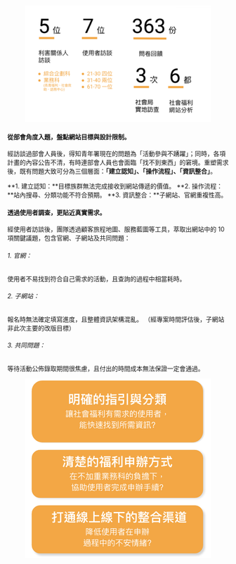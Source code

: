 <figure style="--pos-start: 1; --pos-end: 2; --pos-mob-s: 1; --pos-mob-e: 2;"><img src="/projects/taichung_society/contentresearch_now.jpg"></figure>

<div class="content" style="--pos-start: 2; --pos-end: 4; --pos-mob-s: 2; --pos-mob-e: 3;">

#### **從部會角度入題，盤點網站目標與設計限制。**

經訪談過部會人員後，得知青年署現在的問題為「活動參與不踴躍」；同時，各項計畫的內容公告不清，有時連部會人員也會面臨「找不到東西」的窘境。重塑需求後，既有問題大致可分為三個層面：**「建立認知」、「操作流程」、「資訊整合」**。

**1. 建立認知：**目標族群無法完成接收到網站傳遞的價值。
**2. 操作流程：**站內搜尋、分類功能不符合預期。
**3. 資訊整合：**子網站、官網重複性高。
</div>

<div class="content" style="--pos-start: 1; --pos-end: 3; --pos-mob-s: 4; --pos-mob-e: 5;">

#### **透過使用者調查，更貼近真實需求。**
經使用者訪談後，團隊透過顧客旅程地圖、服務藍圖等工具，萃取出網站中的 10 項關鍵議題，包含官網、子網站及共同問題：

###### 1. 官網：
使用者不易找到符合自己需求的活動，且查詢的過程中相當耗時。

###### 2. 子網站：
報名時無法確定填寫進度，且整體資訊架構混亂。
（經專案時間評估後，子網站非此次主要的改版目標）

###### 3. 共同問題：
等待活動公佈錄取期間很焦慮，且付出的時間成本無法保證一定會通過。

</div>

<figure style="--pos-start: 3; --pos-end: 4; --pos-mob-s: 3; --pos-mob-e: 4;"><img src="/projects/taichung_society/contentresearch_solutions.jpg"></figure>
